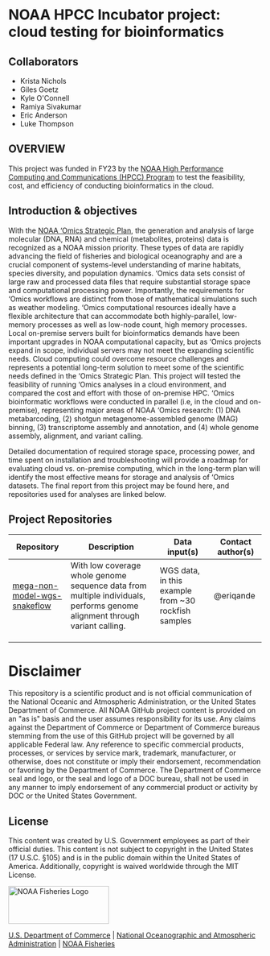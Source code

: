 # NOAA HPCC Incubator project: cloud testing for bioinformatics

## Collaborators

* Krista Nichols
* Giles Goetz
* Kyle O'Connell
* Ramiya Sivakumar
* Eric Anderson
* Luke Thompson

## OVERVIEW
This project was funded in FY23 by the [NOAA High Performance Computing and Communications (HPCC)  Program](https://www.noaa.gov/information-technology/hpcc) to test the feasibility, cost, and efficiency of conducting bioinformatics in the cloud. 

## Introduction & objectives
With the [NOAA ‘Omics Strategic Plan](https://sciencecouncil.noaa.gov/wp-content/uploads/2022/08/Omics-Strategic-Plan_Final-Signed.pdf), the generation and analysis of large molecular (DNA, RNA) and chemical (metabolites, proteins) data is recognized as a NOAA mission priority. These types of data are rapidly advancing the field of fisheries and biological oceanography and are a crucial component of systems-level understanding of marine habitats, species diversity, and population dynamics. ‘Omics data sets consist of large raw and processed data files that require substantial storage space and computational processing power. Importantly, the requirements for ‘Omics workflows are distinct from those of mathematical simulations such as weather modeling. ‘Omics computational resources ideally have a flexible architecture that can accommodate both highly-parallel, low-memory processes as well as low-node count, high memory processes. Local on-premise servers built for bioinformatics demands have been important upgrades in NOAA computational capacity, but as ‘Omics projects expand in scope, individual servers may not meet the expanding scientific needs. Cloud computing could overcome resource challenges and represents a potential long-term solution to meet some of the scientific needs defined in the ‘Omics Strategic Plan. 
This project will tested the feasibility of running ‘Omics analyses in a cloud environment, and compared the cost and effort with those of on-premise HPC. ‘Omics bioinformatic workflows were conducted in parallel (i.e, in the cloud and on-premise), representing major areas of NOAA ‘Omics research: (1) DNA metabarcoding, (2) shotgun metagenome-assembled genome (MAG) binning, (3) transcriptome assembly and annotation, and (4) whole genome assembly, alignment, and variant calling. 

Detailed documentation of required storage space, processing power, and time spent on installation and troubleshooting will provide a roadmap for evaluating cloud vs. on-premise computing, which in the long-term plan will identify the most effective means for storage and analysis of ‘Omics datasets. The final report from this project may be found here, and repositories used for analyses are linked below.

## Project Repositories

| Repository        |  Description          | Data input(s) | Contact author(s)  |
| ------------- |-------------| -----|-----|
| [mega-non-model-wgs-snakeflow](https://github.com/eriqande/mega-non-model-wgs-snakeflow) | With low coverage whole genome sequence data from multiple individuals, performs genome alignment through variant calling. | WGS data, in this example from ~30 rockfish samples | @eriqande |
| | | | |
| | | | |
| | | | |


# Disclaimer

This repository is a scientific product and is not official communication of the National Oceanic and Atmospheric Administration, or the United States Department of Commerce. All NOAA GitHub project content is provided on an "as is" basis and the user assumes responsibility for its use. Any claims against the Department of Commerce or Department of Commerce bureaus stemming from the use of this GitHub project will be governed by all applicable Federal law. Any reference to specific commercial products, processes, or services by service mark, trademark, manufacturer, or otherwise, does not constitute or imply their endorsement, recommendation or favoring by the Department of Commerce. The Department of Commerce seal and logo, or the seal and logo of a DOC bureau, shall not be used in any manner to imply endorsement of any commercial product or activity by DOC or the United States Government.

## License
This content was created by U.S. Government employees as part of their official duties. This content is not subject to copyright in the United States (17 U.S.C. §105) and is in the public domain within the United States of America. Additionally, copyright is waived worldwide through the MIT License.

<img src="https://raw.githubusercontent.com/nmfs-fish-tools/nmfspalette/main/man/figures/noaa-fisheries-rgb-2line-horizontal-small.png" width="200" style="height: 75px !important;"   alt="NOAA Fisheries Logo">


 [U.S. Department of Commerce](https://www.commerce.gov/) | [National Oceanographic and Atmospheric Administration](https://www.noaa.gov) | [NOAA Fisheries](https://www.fisheries.noaa.gov/)



